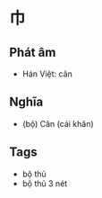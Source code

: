# 巾

## Phát âm
* Hán Việt: cân

## Nghĩa
* (bộ) Cân (cái khăn)

## Tags
* bộ thủ
* bộ thủ 3 nét

<script>window.HANZI_FIELD='巾';</script>